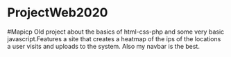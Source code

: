 # ProjectWeb2020
#Mapicp
Old project about the basics of html-css-php and some very basic javascript.Features a site that  creates a heatmap of the ips of the locations a user visits and uploads to the system.
Also my navbar is the best.
